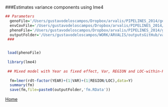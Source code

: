 ###Estimates variance components using lme4

```R
## Parameters
  genoFile='/Users/gustavodeloscampos/Dropbox/arvalis/PIPELINES_2014/getData/output/X_2012_2014.rda'
  envCovFile='/Users/gustavodeloscampos/Dropbox/arvalis/PIPELINES_2014/getData/output/W_No_ctr_std.rda' 
  phenoFile='/Users/gustavodeloscampos/Dropbox/arvalis/PIPELINES_2014/getData/output/Y.rda' 
  outputFolder='/Users/gustavodeloscampos/WORK/ARVALIS/outputsGitHub/varComp/'
 ###


 load(phenoFile)
  
 library(lme4)
  
 ## Mixed model with Year as fixed effect, Var, REGION and LOC-within-REGION as random
  
  fm=lmer(rdt~factor(YEAR)+(1|VAR)+(1|REGION/LOC),data=Y)
  summary(fm)
  save(fm,file=paste0(outputFolder,'fm.RData'))
```
[Home](https://github.com/gdlc/ARVALIS/blob/master/README.md)
